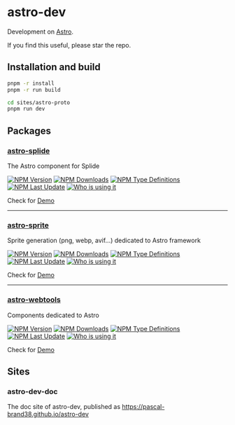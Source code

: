 # astro-dev

Development on [Astro](https://astro.build).

If you find this useful, please star the repo.

## Installation and build

```bash
pnpm -r install
pnpm -r run build

cd sites/astro-proto
pnpm run dev
```

## Packages

### [astro-splide](https://github.com/pascal-brand38/astro-dev/tree/main/packages/astro-splide#readme)
The Astro component for Splide

[![NPM Version](https://img.shields.io/npm/v/astro-splide.svg)](https://npmjs.com/package/astro-splide)
[![NPM Downloads](https://img.shields.io/npm/dm/astro-splide.svg)](https://npmjs.com/package/astro-splide)
[![NPM Type Definitions](https://img.shields.io/npm/types/astro-splide)](https://npmjs.com/package/astro-splide)
[![NPM Last Update](https://img.shields.io/npm/last-update/astro-splide)](https://npmjs.com/package/astro-splide)
[![Who is using it](https://img.shields.io/badge/Who%20is%20using%20it-Green)](https://github.com/search?q=%22astro-splide%22+path%3Apackage.json+NOT+owner%3Apascal-brand38+&type=code)

Check for [Demo](https://pascal-brand38.github.io/astro-dev/packages/astro-splide/)

_______________

### [astro-sprite](https://github.com/pascal-brand38/astro-dev/tree/main/packages/astro-sprite#readme)
Sprite generation (png, webp, avif...) dedicated to Astro framework

[![NPM Version](https://img.shields.io/npm/v/astro-sprite.svg)](https://npmjs.com/package/astro-sprite)
[![NPM Downloads](https://img.shields.io/npm/dm/astro-sprite.svg)](https://npmjs.com/package/astro-sprite)
[![NPM Type Definitions](https://img.shields.io/npm/types/astro-sprite)](https://npmjs.com/package/astro-sprite)
[![NPM Last Update](https://img.shields.io/npm/last-update/astro-sprite)](https://npmjs.com/package/astro-sprite)
[![Who is using it](https://img.shields.io/badge/Who%20is%20using%20it-Green)](https://github.com/search?q=%22astro-sprite%22+path%3Apackage.json+NOT+owner%3Apascal-brand38+&type=code)

Check for [Demo](https://pascal-brand38.github.io/astro-dev/packages/astro-sprite/)


_______________

### [astro-webtools](https://github.com/pascal-brand38/astro-dev/tree/main/packages/astro-webtools#readme)
Components dedicated to Astro

[![NPM Version](https://img.shields.io/npm/v/astro-webtools.svg)](https://npmjs.com/package/astro-webtools)
[![NPM Downloads](https://img.shields.io/npm/dm/astro-webtools.svg)](https://npmjs.com/package/astro-webtools)
[![NPM Type Definitions](https://img.shields.io/npm/types/astro-webtools)](https://npmjs.com/package/astro-webtools)
[![NPM Last Update](https://img.shields.io/npm/last-update/astro-webtools)](https://npmjs.com/package/astro-webtools)
[![Who is using it](https://img.shields.io/badge/Who%20is%20using%20it-Green)](https://github.com/search?q=%22astro-webtools%22+path%3Apackage.json+NOT+owner%3Apascal-brand38+&type=code)

Check for [Demo](https://pascal-brand38.github.io/astro-dev/packages/astro-webtools/)


## Sites

### astro-dev-doc

The doc site of astro-dev, published as https://pascal-brand38.github.io/astro-dev
